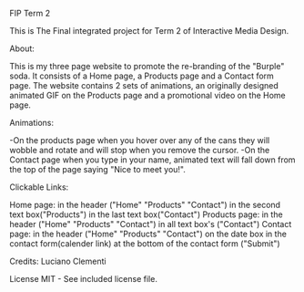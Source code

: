 FIP Term 2

This is The Final integrated project for Term 2 of Interactive Media Design.

About:

This is my three page website to promote the re-branding of the "Burple" soda. It consists of a Home page, a Products page and a Contact form page. The website contains 2 sets of animations, an originally  designed animated GIF on the Products page and a promotional video on the Home page.

Animations:

-On the products page when you hover over any of the cans they will wobble and rotate and will stop when you remove the cursor.
-On the Contact page when you type in your name, animated text will fall down from the top of the page saying "Nice to meet you!".

Clickable Links: 

Home page: in the header ("Home" "Products" "Contact") in the second text box("Products") in the last text box("Contact")
Products page: in the header ("Home" "Products" "Contact") in all text box's ("Contact") 
Contact page: in the header ("Home" "Products" "Contact") on the date box in the contact form(calender link) at the bottom of the contact form ("Submit")

Credits:
Luciano Clementi

License
MIT - See included license file.
